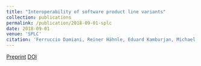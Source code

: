 ```yaml
---
title: "Interoperability of software product line variants"
collection: publications
permalink: /publication/2018-09-01-splc
date: 2018-09-01
venue: 'SPLC'
citation: 'Ferruccio Damiani, Reiner Hähnle, Eduard Kamburjan, Michael Lienhardt. (2018). <b>SPLC</b>. ACM'
---
```


[Preprint](/files/splc1.pdf)
[DOI](https://doi.org/10.1145/3233027.3236401)

